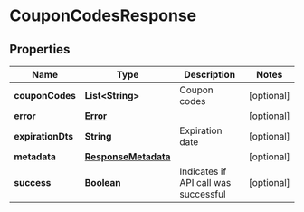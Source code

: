 
# CouponCodesResponse

## Properties
Name | Type | Description | Notes
------------ | ------------- | ------------- | -------------
**couponCodes** | **List&lt;String&gt;** | Coupon codes |  [optional]
**error** | [**Error**](Error.md) |  |  [optional]
**expirationDts** | **String** | Expiration date |  [optional]
**metadata** | [**ResponseMetadata**](ResponseMetadata.md) |  |  [optional]
**success** | **Boolean** | Indicates if API call was successful |  [optional]



